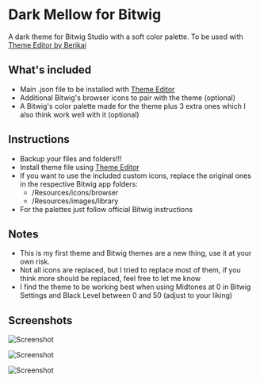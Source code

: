# Dark Mellow for Bitwig
A dark theme for Bitwig Studio with a soft color palette. To be used with [Theme Editor by Berikai](https://github.com/Berikai/bitwig-theme-editor)

## What's included
- Main .json file to be installed with [Theme Editor](https://github.com/Berikai/bitwig-theme-editor)
- Additional Bitwig's browser icons to pair with the theme (optional)
- A Bitwig's color palette made for the theme plus 3 extra ones which I also think work well with it (optional)

## Instructions
- Backup your files and folders!!!
- Install theme file using [Theme Editor](https://github.com/Berikai/bitwig-theme-editor)
- If you want to use the included custom icons, replace the original ones in the respective Bitwig app folders:
  - /Resources/icons/browser
  - /Resources/images/library
- For the palettes just follow official Bitwig instructions
 
## Notes
- This is my first theme and Bitwig themes are a new thing, use it at your own risk.
- Not all icons are replaced, but I tried to replace most of them, if you think more should be replaced, feel free to let me know
- I find the theme to be working best when using Midtones at 0 in Bitwig Settings and Black Level between 0 and 50 (adjust to your liking)
  
## Screenshots

![Screenshot](https://github.com/dariolupo/dark-mellow_bitwig/blob/main/Screenshots/1.6/DM_Arranger.jpg)

![Screenshot](https://github.com/dariolupo/dark-mellow_bitwig/blob/main/Screenshots/1.6/DM_Edit.jpg)

![Screenshot](https://github.com/dariolupo/dark-mellow_bitwig/blob/main/Screenshots/1.6/DM_Mixer.jpg)

